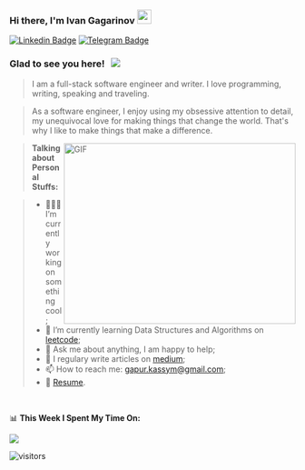 ### Hi there, I'm Ivan Gagarinov <img src="https://media.giphy.com/media/hvRJCLFzcasrR4ia7z/giphy.gif" width="25px">

[![Linkedin Badge](https://img.shields.io/badge/-LinkedIn-0e76a8?style=flat-square&logo=Linkedin&logoColor=white)](https://linkedin.com/in/ivan-gagarinov-142ba3141/)
[![Telegram Badge](https://img.shields.io/badge/-Telegram-0088cc?style=flat-square&logo=Telegram&logoColor=white)](https://t.me/igagarinov)

### Glad to see you here! &nbsp; ![](https://visitor-badge.glitch.me/badge?page_id=dzencot.dzencot)

> I am a full-stack software engineer and writer. I love programming, writing, speaking and traveling.

> As a software engineer, I enjoy using my obsessive attention to detail, my unequivocal love for making things that change the world. That's why I like to make things that make a difference.

> <img align="right" alt="GIF" src="https://github.com/Gapur/Gapur/blob/master/coding.gif?raw=true" width="408" height="318" />
  

> **Talking about Personal Stuffs:**

> - 👨🏻‍💻 I’m currently working on something cool;
> - 🚀 I’m currently learning Data Structures and Algorithms on [leetcode](https://leetcode.com/GKassym);
> - 💬 Ask me about anything, I am happy to help;
> - 📝 I regulary write articles on [medium](https://gapur-kassym.medium.com);
> - 📫 How to reach me: gapur.kassym@gmail.com;
> - 📝 [Resume](https://gkassym.netlify.app/Resume.pdf).

</br>

📊 **This Week I Spent My Time On:**
<!--START_SECTION:waka-->
<!--END_SECTION:waka-->

[![](https://github-readme-stats.vercel.app/api?username=dzencot&theme=gruvbox)](https://github.com/dzencot)

![visitors](https://visitor-badge.glitch.me/badge?page_id=dzencot.dzencot)

